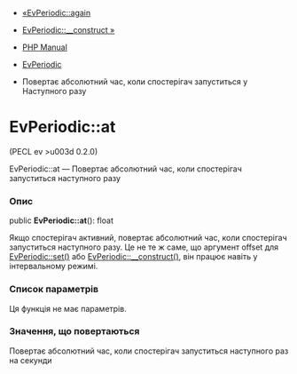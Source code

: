 - [«EvPeriodic::again](evperiodic.again.md)
- [EvPeriodic::\_\_construct »](evperiodic.construct.md)

- [PHP Manual](index.md)
- [EvPeriodic](class.evperiodic.md)
- Повертає абсолютний час, коли спостерігач запуститься у
Наступного разу

# EvPeriodic::at

(PECL ev \>u003d 0.2.0)

EvPeriodic::at — Повертає абсолютний час, коли спостерігач
запуститься наступного разу

### Опис

public **EvPeriodic::at**(): float

Якщо спостерігач активний, повертає абсолютний час, коли спостерігач
запуститься наступного разу. Це не те ж саме, що аргумент offset для
[EvPeriodic::set()](evperiodic.set.md) або
[EvPeriodic::\_\_construct()](evperiodic.construct.md), він працює
навіть у інтервальному режимі.

### Список параметрів

Ця функція не має параметрів.

### Значення, що повертаються

Повертає абсолютний час, коли спостерігач запуститься наступного
раз на секунди
